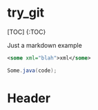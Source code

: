 try_git
=======

[TOC]
{:TOC}

Just a markdown example

```xml
<some xml="blah">xml</some>
```

```java
Some.java(code);
```

Header
===
